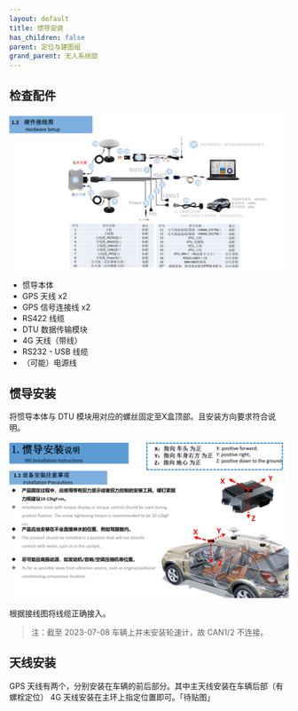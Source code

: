 ```yaml
---
layout: default
title: 惯导安装
has_children: false
parent: 定位与建图组
grand_parent: 无人系统部
---
```


## 检查配件

![link-up](/assets/images/imu-installation/link-up.png)

- 惯导本体
- GPS 天线 x2
- GPS 信号连接线 x2
- RS422 线缆
- DTU 数据传输模块
- 4G 天线（带线）
- RS232 - USB 线缆
- （可能）电源线

## 惯导安装
将惯导本体与 DTU 模块用对应的螺丝固定至X盒顶部。且安装方向要求符合说明。

![](/assets/images/imu-installation/install.png)

根据接线图将线缆正确接入。
> 注：截至 2023-07-08 车辆上并未安装轮速计，故 CAN1/2 不连接。

## 天线安装
GPS 天线有两个，分别安装在车辆的前后部分。其中主天线安装在车辆后部（有螺栓定位）
4G 天线安装在主环上指定位置即可。「待贴图」